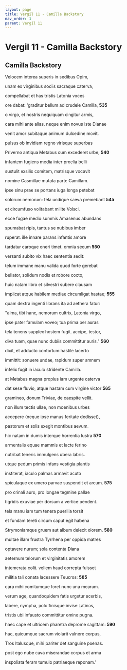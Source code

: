```yaml
---
layout: page
title: Vergil 11 - Camilla Backstory
nav_order: 1
parent: Vergil 11
---
```


# Vergil 11 - Camilla Backstory

## Camilla Backstory


Velocem interea superis in sedibus Opim,

unam ex virginibus sociis sacraque caterva,

compellabat et has tristis Latonia voces

ore dabat: 'graditur bellum ad crudele Camilla,               **535**

o virgo, et nostris nequiquam cingitur armis,

cara mihi ante alias. neque enim novus iste Dianae

venit amor subitaque animum dulcedine movit.

pulsus ob invidiam regno virisque superbas

Priverno antiqua Metabus cum excederet urbe,               **540**

infantem fugiens media inter proelia belli

sustulit exsilio comitem, matrisque vocavit

nomine Casmillae mutata parte Camillam.

ipse sinu prae se portans iuga longa petebat

solorum nemorum: tela undique saeva premebant               **545**

et circumfuso volitabant milite Volsci.

ecce fugae medio summis Amasenus abundans

spumabat ripis, tantus se nubibus imber

ruperat. ille innare parans infantis amore

tardatur caroque oneri timet. omnia secum               **550**

versanti subito vix haec sententia sedit:

telum immane manu valida quod forte gerebat

bellator, solidum nodis et robore cocto,

huic natam libro et silvestri subere clausam

implicat atque habilem mediae circumligat hastae;               **555**

quam dextra ingenti librans ita ad aethera fatur:

"alma, tibi hanc, nemorum cultrix, Latonia virgo,

ipse pater famulam voveo; tua prima per auras

tela tenens supplex hostem fugit. accipe, testor,

diva tuam, quae nunc dubiis committitur auris."               **560**

dixit, et adducto contortum hastile lacerto

immittit: sonuere undae, rapidum super amnem

infelix fugit in iaculo stridente Camilla.

at Metabus magna propius iam urgente caterva

dat sese fluvio, atque hastam cum virgine victor               **565**

gramineo, donum Triviae, de caespite vellit.

non illum tectis ullae, non moenibus urbes

accepere (neque ipse manus feritate dedisset),

pastorum et solis exegit montibus aevum.

hic natam in dumis interque horrentia lustra               **570**

armentalis equae mammis et lacte ferino

nutribat teneris immulgens ubera labris.

utque pedum primis infans vestigia plantis

institerat, iaculo palmas armavit acuto

spiculaque ex umero parvae suspendit et arcum.               **575**

pro crinali auro, pro longae tegmine pallae

tigridis exuviae per dorsum a vertice pendent.

tela manu iam tum tenera puerilia torsit

et fundam tereti circum caput egit habena

Strymoniamque gruem aut album deiecit olorem.               **580**

multae illam frustra Tyrrhena per oppida matres

optavere nurum; sola contenta Diana

aeternum telorum et virginitatis amorem

intemerata colit. vellem haud correpta fuisset

militia tali conata lacessere Teucros:               **585**

cara mihi comitumque foret nunc una mearum.

verum age, quandoquidem fatis urgetur acerbis,

labere, nympha, polo finisque invise Latinos,

tristis ubi infausto committitur omine pugna.

haec cape et ultricem pharetra deprome sagittam:               **590**

hac, quicumque sacrum violarit vulnere corpus,

Tros Italusque, mihi pariter det sanguine poenas.

post ego nube cava miserandae corpus et arma

inspoliata feram tumulo patriaeque reponam.'

